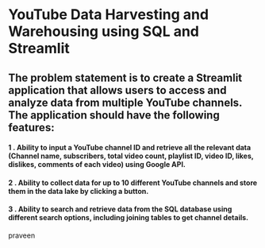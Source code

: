 # YouTube Data Harvesting and Warehousing using SQL and Streamlit 

## The problem statement is to create a Streamlit application that allows users to access and analyze data from multiple YouTube channels. The application should have the following features:
 #### 1 . Ability to input a YouTube channel ID and retrieve all the relevant data (Channel name, subscribers, total video count, playlist ID, video ID, likes, dislikes, comments of each video) using Google API.
 #### 2 . Ability to collect data for up to 10 different YouTube channels and store them in the data lake by clicking a button.
 #### 3 . Ability to search and retrieve data from the SQL database using different search options, including joining tables to get channel details.

praveen
